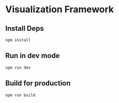 # Visualization Framework

## Install Deps

```
npm install
```

## Run in dev mode

```
npm run dev
```

## Build for production

```
npm run build
```

